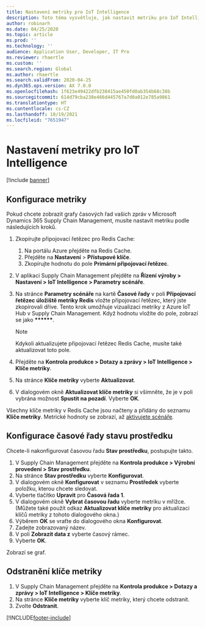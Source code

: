 ```yaml
---
title: Nastavení metriky pro IoT Intelligence
description: Toto téma vysvětluje, jak nastavit metriku pro IoT Intelligence.
author: robinarh
ms.date: 04/25/2020
ms.topic: article
ms.prod: ''
ms.technology: ''
audience: Application User, Developer, IT Pro
ms.reviewer: rhaertle
ms.custom: ''
ms.search.region: Global
ms.author: rhaertle
ms.search.validFrom: 2020-04-25
ms.dyn365.ops.version: AX 7.0.0
ms.openlocfilehash: 1f623e49422dfb238415ae450fd0ab354b68c38b
ms.sourcegitcommit: 614d79cba238e466d445767a7d0a012e785a9861
ms.translationtype: HT
ms.contentlocale: cs-CZ
ms.lasthandoff: 10/19/2021
ms.locfileid: "7651947"
---
```

# <a name="set-up-metrics-for-iot-intelligence"></a>Nastavení metriky pro IoT Intelligence

[!include [banner](../../includes/banner.md)]

## <a name="configure-metrics"></a>Konfigurace metriky

Pokud chcete zobrazit grafy časových řad vašich zpráv v Microsoft Dynamics 365 Supply Chain Management, musíte nastavit metriku podle následujících kroků.

1. Zkopírujte připojovací řetězec pro Redis Cache:

    1. Na portálu Azure přejděte na Redis Cache.
    2. Přejděte na **Nastavení** \> **Přístupové klíče**.
    3. Zkopírujte hodnotu do pole **Primární připojovací řetězec**.

2. V aplikaci Supply Chain Management přejděte na **Řízení výroby \> Nastavení \> IoT Intelligence \> Parametry scénáře**.
3. Na stránce **Parametry scénáře** na kartě **Časové řady** v poli **Připojovací řetězec úložiště metriky Redis** vložte připojovací řetězec, který jste zkopírovali dříve. Tento krok umožňuje vizualizaci metriky z Azure IoT Hub v Supply Chain Management. Když hodnotu vložíte do pole, zobrazí se jako **\*\*\*\*\*\***.

    > [!NOTE]
    > Kdykoli aktualizujete připojovací řetězec Redis Cache, musíte také aktualizovat toto pole.

4. Přejděte na **Kontrola produkce \> Dotazy a zprávy \> IoT Intelligence \> Klíče metriky**.
5. Na stránce **Klíče metriky** vyberte **Aktualizovat**.
6. V dialogovém okně **Aktualizovat klíče metriky** si všimněte, že je v poli vybrána možnost **Spustit na pozadí**. Vyberte **OK**.

Všechny klíče metriky v Redis Cache jsou načteny a přidány do seznamu **Klíče metriky**. Metrické hodnoty se zobrazí, až [aktivujete scénáře](iot-scenario-setup.md).

## <a name="configure-the-resource-status-time-series"></a>Konfigurace časové řady stavu prostředku

Chcete-li nakonfigurovat časovou řadu **Stav prostředku**, postupujte takto.

1. V Supply Chain Management přejděte na **Kontrola produkce \> Výrobní provedení \> Stav prostředku**.
2. Na stránce **Stav prostředku** vyberte **Konfigurovat**.
2. V dialogovém okně **Konfigurovat** v seznamu **Prostředek** vyberte položku, kterou chcete sledovat.
3. Vyberte tlačítko **Upravit** pro **Časová řada 1**.
4. V dialogovém okně **Vybrat časovou řadu** vyberte metriku v mřížce. (Můžete také použít odkaz **Aktualizovat klíče metriky** pro aktualizaci klíčů metriky z tohoto dialogového okna.)
5. Výběrem **OK** se vraťte do dialogového okna **Konfigurovat**.
6. Zadejte zobrazovaný název.
7. V poli **Zobrazit data z** vyberte časový rámec.
8. Vyberte **OK**.

Zobrazí se graf.

## <a name="delete-a-metric-key"></a>Odstranění klíče metriky

1. V Supply Chain Management přejděte na **Kontrola produkce \> Dotazy a zprávy \> IoT Intelligence \> Klíče metriky**.
2. Na stránce **Klíče metriky** vyberte klíč metriky, který chcete odstranit.
3. Zvolte **Odstranit**.


[!INCLUDE[footer-include](../../includes/footer-banner.md)]